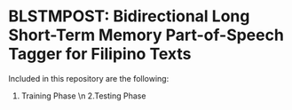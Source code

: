 # BLSTMPOST: Bidirectional Long Short-Term Memory Part-of-Speech Tagger for Filipino Texts
Included in this repository are the following:
1. Training Phase \n
2.Testing Phase
